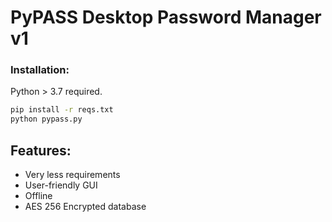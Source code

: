 # PyPASS Desktop Password Manager v1

### Installation:
Python > 3.7 required.

```sh
pip install -r reqs.txt
python pypass.py
```

## Features:
- Very less requirements
- User-friendly GUI
- Offline
- AES 256 Encrypted database

